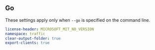 ## Go

These settings apply only when `--go` is specified on the command line.

``` yaml $(go)
license-header: MICROSOFT_MIT_NO_VERSION
namespace: traffic
clear-output-folder: true
export-clients: true
```
